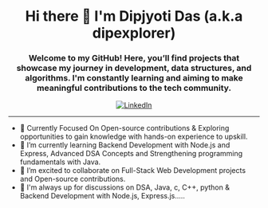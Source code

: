 <h1 align="center">Hi there 👋 I'm Dipjyoti Das (a.k.a dipexplorer)</h1>
<h3 align="center">Welcome to my GitHub! Here, you’ll find projects that showcase my journey in development, data structures, and algorithms. I'm constantly learning and aiming to make meaningful contributions to the tech community.</h3>

<p align="center">
  <a href="https://linkedin.com/in/haseebzaki" target="blank">
    <img src="https://img.shields.io/badge/LinkedIn-Connect-blue?style=flat&logo=linkedin" alt="LinkedIn" />
  </a>
</p>

---

- 🔭 Currently Focused On Open-source contributions & Exploring opportunities to gain knowledge with hands-on experience to upskill.
- 🌱 I’m currently learning Backend Development with Node.js and Express, Advanced DSA Concepts and Strengthening programming fundamentals with Java.
- 👯 I’m excited to collaborate on Full-Stack Web Development projects and Open-source contributions.
- 💬 I'm always up for discussions on DSA, Java, c, C++, python & Backend Development with Node.js, Express.js.....

